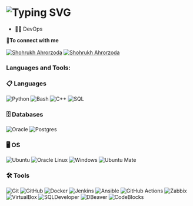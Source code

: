 <h1 align="left"> 
    <img align="center" src="https://readme-typing-svg.demolab.com?font=Poppins&size=30&pause=1000&color=fc9803&width=435&lines=Hi there, 👋 I'm Mikhail" alt="Typing SVG" />
</h1>

- 👨‍💻 DevOps

<b> 🤝To connect with me</b>
<p align="left">

<a href="https://www.linkedin.com/in/%D0%BC%D0%B8%D1%85%D0%B0%D0%B8%D0%BB-%D0%BA%D1%83%D0%B7%D1%8C%D0%BC%D0%B8%D0%BD-b830a3287/" target="blank"><img align="center" src="https://img.shields.io/badge/linkedin-0e76a8.svg?style=for-the-badge&logo=linkedin&logoColor=white" alt="Shohrukh Ahrorzoda" /></a>
<a href="https://t.me/MikhailoMK" target="blank"><img align="center" src="https://img.shields.io/badge/Telegram-0088cc?style=for-the-badge&logo=telegram&logoColor=white" alt="Shohrukh Ahrorzoda" /></a> 

<h3 align="left">Languages and Tools:</h3>

### 📋 Languages

![Python](https://img.shields.io/badge/-Python-%233776AB?style=for-the-badge&logo=python&logoColor=white)
![Bash](https://img.shields.io/badge/-Bash-%23121011?style=for-the-badge&logo=gnu-bash&logoColor=white)
![C++](https://img.shields.io/badge/-C++-%2300599C?style=for-the-badge&logo=c%2B%2B&logoColor=white)
![SQL](https://img.shields.io/badge/-SQL-%232E2A87?style=for-the-badge&logo=mysql&logoColor=white)

### 🗄️ Databases

![Oracle](https://img.shields.io/badge/oracle-%23F80000.svg?style=for-the-badge&logo=oracle&logoColor=white)
![Postgres](https://img.shields.io/badge/postgres-%23316192.svg?style=for-the-badge&logo=postgresql&logoColor=white)

### 🖥️ OS

![Ubuntu](https://img.shields.io/badge/-Ubuntu-%23E95420?style=for-the-badge&logo=ubuntu&logoColor=white)
![Oracle Linux](https://img.shields.io/badge/-Oracle%20Linux-%23F80000?style=for-the-badge&logo=oracle&logoColor=white)
![Windows](https://img.shields.io/badge/-Windows-%230078D6?style=for-the-badge&logo=windows&logoColor=white)
![Ubuntu Mate](https://img.shields.io/badge/-Ubuntu%20MATE-%2366B032?style=for-the-badge&logo=ubuntu-mate&logoColor=white)

### 🛠️ Tools

![Git](https://img.shields.io/badge/git-%23F05033.svg?style=for-the-badge&logo=git&logoColor=white)
![GitHub](https://img.shields.io/badge/github-%23121011.svg?style=for-the-badge&logo=github&logoColor=white)
![Docker](https://img.shields.io/badge/docker-%230db7ed.svg?style=for-the-badge&logo=docker&logoColor=white)
![Jenkins](https://img.shields.io/badge/-Jenkins-%23D24939?style=for-the-badge&logo=jenkins&logoColor=white)
![Ansible](https://img.shields.io/badge/-Ansible-%23E04D01?style=for-the-badge&logo=ansible&logoColor=white&color=black)
![GitHub Actions](https://img.shields.io/badge/-GitHub%20Actions-%232676D1?style=for-the-badge&logo=github-actions&logoColor=white)
![Zabbix](https://img.shields.io/badge/-Zabbix-%23FF7F00?style=for-the-badge&logo=zabbix&logoColor=white&color=%23D40000)
![VirtualBox](https://img.shields.io/badge/-VirtualBox-%234D78BF?style=for-the-badge&logo=virtualbox&logoColor=white)
![SQLDeveloper](https://img.shields.io/badge/-SQL%20Developer-%23F80000?style=for-the-badge&logo=oracle&logoColor=white)
![DBeaver](https://img.shields.io/badge/-DBeaver-%23007B6C?style=for-the-badge&logo=dbeaver&logoColor=white)
![CodeBlocks](https://img.shields.io/badge/-Code%3A%3ABlocks-%231E4F71?style=for-the-badge&logo=codeblocks&logoColor=white)
